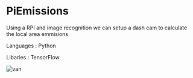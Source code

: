 # PiEmissions
Using a RPI and image recognition we can setup a dash cam to calculate the local area emmisions

Languages : Python 

Libaries : TensorFlow

![van](assets/van.jpeg)
